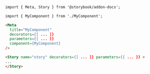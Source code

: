 ```md filename="MyComponent.stories.mdx" renderer="common" language="mdx"
import { Meta, Story } from '@storybook/addon-docs';

import { MyComponent } from './MyComponent';

<Meta
  title="MyComponent"
  decorators={[ ... ]}
  parameters={{ ... }}
  component={MyComponent}
/>

<Story name="story" decorators={[ ... ]} parameters={{ ... }} >
...
</Story>
```
